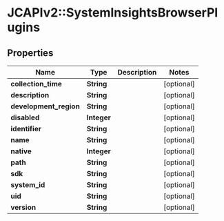 # JCAPIv2::SystemInsightsBrowserPlugins

## Properties
Name | Type | Description | Notes
------------ | ------------- | ------------- | -------------
**collection_time** | **String** |  | [optional] 
**description** | **String** |  | [optional] 
**development_region** | **String** |  | [optional] 
**disabled** | **Integer** |  | [optional] 
**identifier** | **String** |  | [optional] 
**name** | **String** |  | [optional] 
**native** | **Integer** |  | [optional] 
**path** | **String** |  | [optional] 
**sdk** | **String** |  | [optional] 
**system_id** | **String** |  | [optional] 
**uid** | **String** |  | [optional] 
**version** | **String** |  | [optional] 

